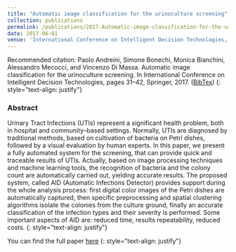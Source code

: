 ```yaml
---
title: "Automatic image classification for the urinoculture screening"
collection: publications
permalink: /publications/2017-Automatic-image-classification-for-the-urinoculture-screening
date: 2017-06-01
venue: 'International Conference on Intelligent Decision Technologies, Springer'
---
```


Recommended citation: Paolo Andreini, Simone Bonechi, Monica Bianchini, Alessandro Mecocci, and Vincenzo Di Massa. Automatic image classification for the urinoculture screening. In International Conference on Intelligent Decision Technologies, pages 31–42, Springer, 2017. ([BibTex](https://citation-needed.springer.com/v2/references/10.1007/978-3-319-19857-6_4?format=bibtex&flavour=citation))
{: style="text-align: justify"}

### Abstract
Urinary Tract Infections (UTIs) represent a significant health problem, both in hospital and community–based settings. Normally, UTIs are diagnosed by traditional methods, based on cultivation of bacteria on Petri dishes, followed by a visual evaluation by human experts. In this paper, we present a fully automated system for the screening, that can provide quick and traceable results of UTIs. Actually, based on image processing techniques and machine learning tools, the recognition of bacteria and the colony count are automatically carried out, yielding accurate results. The proposed system, called AID (Automatic Infections Detector) provides support during the whole analysis process: first digital color images of the Petri dishes are automatically captured, then specific preprocessing and spatial clustering algorithms isolate the colonies from the culture ground, finally an accurate classification of the infection types and their severity is performed. Some important aspects of AID are: reduced time, results repeatability, reduced costs.
{: style="text-align: justify"}

You can find the full paper [here](https://link.springer.com/chapter/10.1007/978-3-319-19857-6_4)
{: style="text-align: justify"}
